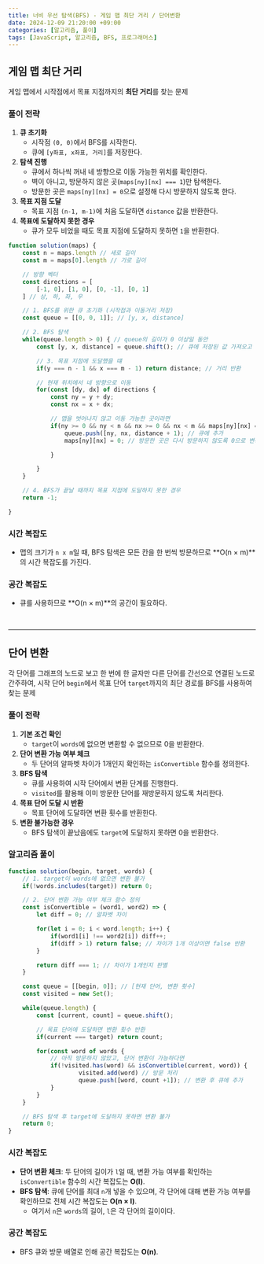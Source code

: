 ```yaml
---
title: 너비 우선 탐색(BFS) - 게임 맵 최단 거리 / 단어변환
date: 2024-12-09 21:20:00 +09:00
categories: [알고리즘, 풀이]
tags: [JavaScript, 알고리즘, BFS, 프로그래머스]
---
```


## 게임 맵 최단 거리

게임 맵에서 시작점에서 목표 지점까지의 **최단 거리**를 찾는 문제

### 풀이 전략

1. **큐 초기화**
   - 시작점 `(0, 0)`에서 BFS를 시작한다.
   - 큐에 `[y좌표, x좌표, 거리]`를 저장한다.
2. **탐색 진행**
   - 큐에서 하나씩 꺼내 네 방향으로 이동 가능한 위치를 확인한다.
   - 벽이 아니고, 방문하지 않은 곳(`maps[ny][nx] === 1`)만 탐색한다.
   - 방문한 곳은 `maps[ny][nx] = 0`으로 설정해 다시 방문하지 않도록 한다.
3. **목표 지점 도달**
   - 목표 지점 `(n-1, m-1)`에 처음 도달하면 `distance` 값을 반환한다.
4. **목표에 도달하지 못한 경우**
   - 큐가 모두 비었을 때도 목표 지점에 도달하지 못하면 `1`을 반환한다.

```jsx
function solution(maps) {
	const n = maps.length // 세로 길이
	const m = maps[0].length // 가로 길이

	// 방향 벡터
	const directions = [
		[-1, 0], [1, 0], [0, -1], [0, 1]
	] // 상, 하, 좌, 우

	// 1. BFS를 위한 큐 초기화 (시작점과 이동거리 저장)
	const queue = [[0, 0, 1]]; // [y, x, distance]

	// 2. BFS 탐색
	while(queue.length > 0) { // queue의 길이가 0 이상일 동안
		const [y, x, distance] = queue.shift(); // 큐에 저장된 값 가져오고 삭제

		// 3. 목표 지점에 도달했을 떄
		if(y === n - 1 && x === m - 1) return distance; // 거리 반환

		// 현재 위치에서 네 방향으로 이동
		for(const [dy, dx] of directions {
			const ny = y + dy;
			const nx = x + dx;

			// 맵을 벗어나지 않고 이동 가능한 곳이라면
			if(ny >= 0 && ny < n && nx >= 0 && nx < m && maps[ny][nx] === 1) {
				queue.push([ny, nx, distance + 1); // 큐에 추가
				maps[ny][nx] = 0; // 방문한 곳은 다시 방문하지 않도록 0으로 변경

			}

		}
	}

	// 4. BFS가 끝날 때까지 목표 지점에 도달하지 못한 경우
	return -1;

}
```

### 시간 복잡도

- 맵의 크기가 `n x m`일 때, BFS 탐색은 모든 칸을 한 번씩 방문하므로 **O(n × m)**의 시간 복잡도를 가진다.

### 공간 복잡도

- 큐를 사용하므로 **O(n × m)**의 공간이 필요하다.

<br />

---

## 단어 변환

각 단어를 그래프의 노드로 보고 한 번에 한 글자만 다른 단어를 간선으로 연결된 노드로 간주하여, 시작 단어 `begin`에서 목표 단어 `target`까지의 최단 경로를 BFS를 사용하여 찾는 문제

### 풀이 전략

1. **기본 조건 확인**
   - `target`이 `words`에 없으면 변환할 수 없으므로 0을 반환한다.
2. **단어 변환 가능 여부 체크**
   - 두 단어의 알파벳 차이가 1개인지 확인하는 `isConvertible` 함수를 정의한다.
3. **BFS 탐색**
   - 큐를 사용하여 시작 단어에서 변환 단계를 진행한다.
   - `visited`를 활용해 이미 방문한 단어를 재방문하지 않도록 처리한다.
4. **목표 단어 도달 시 반환**
   - 목표 단어에 도달하면 변환 횟수를 반환한다.
5. **변환 불가능한 경우**
   - BFS 탐색이 끝났음에도 `target`에 도달하지 못하면 0을 반환한다.

### 알고리즘 풀이

```jsx
function solution(begin, target, words) {
	// 1. target이 words에 없으면 변환 불가
	if(!words.includes(target)) return 0;

	// 2. 단어 변환 가능 여부 체크 함수 정의
	const isConvertible = (word1, word2) => {
		let diff = 0; // 알파벳 차이

		for(let i = 0; i < word.length; i++) {
			if(word1[i] !== word2[i]) diff++;
			if(diff > 1) return false; // 차이가 1개 이상이면 false 반환
		}

		return diff === 1; // 차이가 1개인지 판별
	}

	const queue = [[begin, 0]]; // [현재 단어, 변환 횟수]
	const visited = new Set();

	while(queue.length) {
		const [current, count] = queue.shift();

		// 목표 단어에 도달하면 변환 횟수 반환
		if(current === target) return count;

		for(const word of words {
			// 아직 방문하지 않았고, 단어 변환이 가능하다면
			if(!visited.has(word) && isConvertible(current, word)) {
					visited.add(word) // 방문 처리
					queue.push([word, count +1]); // 변환 후 큐에 추가
			}
		}
	}

	// BFS 탐색 후 target에 도달하지 못하면 변환 불가
	return 0;
}
```

### 시간 복잡도

- **단어 변환 체크**: 두 단어의 길이가 `l`일 때, 변환 가능 여부를 확인하는 `isConvertible` 함수의 시간 복잡도는 **O(l)**.
- **BFS 탐색**: 큐에 단어를 최대 `n`개 넣을 수 있으며, 각 단어에 대해 변환 가능 여부를 확인하므로 전체 시간 복잡도는 **O(n × l)**.
  - 여기서 `n`은 `words`의 길이, `l`은 각 단어의 길이이다.

### 공간 복잡도

- BFS 큐와 방문 배열로 인해 공간 복잡도는 **O(n)**.
